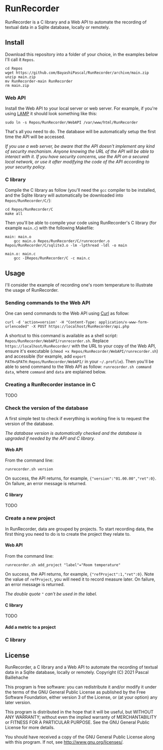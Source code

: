 # RunRecorder

RunRecorder is a C library and a Web API to automate the recording of textual data in a Sqlite database, locally or remotely.

## Install

Download this repository into a folder of your choice, in the examples below I'll call it `Repos`.
```
cd Repos
wget https://github.com/BayashiPascal/RunRecorder/archive/main.zip
unzip main.zip
mv RunRecorder-main RunRecorder
rm main.zip
```

### Web API

Install the Web API to your local server or web server. For example, if you're using [LAMP](https://en.wikipedia.org/wiki/LAMP_(software_bundle)) it should look something like this:
```
sudo ln -s Repos/RunRecorder/WebAPI /var/www/html/RunRecorder
```

That's all you need to do. The database will be automatically setup the first time the API will be accessed.

*If you use a web server, be aware that the API doesn't implement any kind of security mechanism. Anyone knowing the URL of the API will be able to interact with it. If you have security concerns, use the API on a secured local network, or use it after modifying the code of the API according to your security policy.*

### C library

Compile the C library as follow (you'll need the `gcc` compiler to be installed, and the Sqlite library will automatically be downloaded into `Repos/RunRecorder/C/`):

```
cd Repos/RunRecorder/C
make all
```

Then you'll be able to compile your code using RunRecorder's C library (for example `main.c`) with the following Makefile:

```
main: main.o
	gcc main.o Repos/RunRecorder/C/runrecorder.o Repos/RunRecorder/C/sqlite3.o -lm -lpthread -ldl -o main 

main.o: main.c
	gcc -IRepos/RunRecorder/C -c main.c 
```

## Usage

I'll consider the example of recording one's room temperature to illustrate the usage of RunRecorder.

### Sending commands to the Web API

One can send commands to the Web API using [Curl](https://curl.se/) as follow:

```
curl -d 'action=version' -H "Content-Type: application/x-www-form-urlencoded" -X POST https://localhost/RunRecorder/api.php
```

A shortcut to this command is available as a shell script: `Repos/RunRecorder/WebAPI/runrecorder.sh`. Replace `https://localhost/RunRecorder/` with the URL to your copy of the Web API, ensure it's executable (`chmod +x Repos/RunRecorder/WebAPI/runrecorder.sh`) and accessible (for example, add `export PATH=$PATH:Repos/RunRecorder/WebAPI/` in your `~/.profile`). Then you'll be able to send command to the Web API as follow: `runrecorder.sh command data`, where `command` and `data` are explained below.

### Creating a RunRecorder instance in C

TODO

### Check the version of the database

A first simple test to check if everything is working fine is to request the version of the database.

*The database version is automatically checked and the database is upgraded if needed by the API and C library.*

#### Web API

From the command line: 
```
runrecorder.sh version
```

On success, the API returns, for example, `{"version":"01.00.00","ret":0}`. On failure, an error message is returned.

#### C library

TODO

### Create a new project

In RunRecorder, data are grouped by projects. To start recording data, the first thing you need to do is to create the project they relate to.

#### Web API

From the command line: 
```
runrecorder.sh add_project "label"="Room temperature"
```

On success, the API returns, for example, `{"refProject":1,"ret":0}`. Note the value of `refProject`, you will need it to record measure later. On failure, an error message is returned.

*The double quote `"` can't be used in the label.*

#### C library

TODO

#### Add a metric to a project



### C library


## License

RunRecorder, a C library and a Web API to automate the recording of textual data in a Sqlite database, locally or remotely.
Copyright (C) 2021  Pascal Baillehache

This program is free software: you can redistribute it and/or modify
it under the terms of the GNU General Public License as published by
the Free Software Foundation, either version 3 of the License, or
(at your option) any later version.

This program is distributed in the hope that it will be useful,
but WITHOUT ANY WARRANTY; without even the implied warranty of
MERCHANTABILITY or FITNESS FOR A PARTICULAR PURPOSE.  See the
GNU General Public License for more details.

You should have received a copy of the GNU General Public License
along with this program.  If not, see <http://www.gnu.org/licenses/>.

